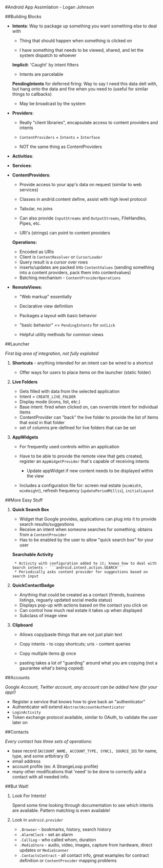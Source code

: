 #Android App Assimilation - Logan Johnson

##Building Blocks

* **Intents**: Way to package up something you want something else to deal with

    * Thing that should happen when something is clicked on
    
    * I have something that needs to be viewed, shared, and let the system dispatch to whoever
    
    **Implicit**: 'Caught' by intent filters
    
    * Intents are parcelable
    
    **PendingIntents** for deferred firing: Way to say I need this data delt with, but hang onto the data and fire when you need to (useful for similar things to callbacks)
    
    * May be broadcast by the system
    
    
* **Providers**: 

    * Really "client libraries", encapsulate access to content providers and intents
    
    * ```ContentProviders``` + ```Intents``` + ```Interface```
    
    * NOT the same thing as ContentProviders

* **Activities**: 

* **Services**: 

* **ContentProviders**: 
    
    * Provide access to your app's data on request (similar to web services)
    
    * Classes in andrid.content define, assist with high level protocol
    
    * Tabular, no joins
    
    * Can also provide ```InputStreams``` and ```OutputStreams```, FileHandles, Pipes, etc.
    
    * URI's (strings) can point to content providers
    
    **Operations:** 
    
    * Encoded as URIs
    * Client is ```ContentResolver``` or ```CursorLoader```
    * Query result is a cursor over rows
    * inserts/updates are packed into ```ContentValues``` (sending something into a content providers, pack them into contentvalues)
    * Batching mechanism - ```ContentProviderOperations```
    
* **RemoteViews**: 

    * "Web markup" essentially
    
    * Declarative view definition
    
    * Packages a layout with basic behavior
    
    * "basic behavior" == ```PendingIntents``` for ```onCLick```
    
    * Helpful utility methods for common views

    
##Launcher

_First big area of integration, not fully exploited_

1. **Shortcuts** - anything intended for an intent can be wired to a shortcut

    * Offer ways for users to place items on the launcher (static folder)

2. **Live Folders**

    * Gets filled with data from the selected application
    * Intent = ```CREATE_LIVE_FOLDER```
    * Display mode (icons, list, etc.)
    * Base intent: fired when clicked on, can ovverride intent for individual items
    * ContentProvider can "back" the live folder to provide the list of items that exist in that folder
    * set of columns pre-defined for live folders that can be set
  
3. **AppWidgets**

    * For frequently used controls within an application
    * Have to be able to provide the remote view that gets created, register an ```AppWidgetProvider``` that's capable of receiving intents
    
        * Update appWidget if new content needs to be displayed within the view
    
    * Includes a configuration file for: screen real estate (```minWidth```, ```minHeight```), refresh frequency (```updatePeriodMillis```), ```initialLayout```
    

##More Easy Stuff

1. **Quick Search Box**

    * Widget that Google provides, applications can plug into it to provide search results/suggestions
    * Receive an intent when someone searches for something; obtains from a ```ContentProvider```
    * Has to be enabled by the user to allow "quick search box" for your user
    
    **Searchable Activity**
    
        * Activity with configuration added to it; knows how to deal with Search intents - ```android.intent.action.SEARCH```
        * Periodically asks content provider for suggestions based on search input

2. **QuickContactBadge**

    * Anything that could be created as a contact (friends, business listings, reguarly updated social media status)
    * Displays pop-up with actions based on the contact you click on
    * Can control how much real estate it takes up when displayed
    * Subclass of image view
    
3. **Clipboard**

    * Allows copy/paste things that are not just plain text
    * Copy intents - to copy shortcuts; uris - content queries
    * Copy multiple items @ once
    
    * pasting takes a lot of "guarding" around what you are copying (not a gaurantee what's being copied)
    

##Accounts

_Google Account, Twitter account, any account can be added here (for your app!)_

* Register a service that knows how to give back an "authenticator"
* Authenticator will extend ```AbstractAccountAuthenticator```
* ```LoginActivity```
* Token exchange protocol available, similar to OAuth, to validate the user later on


##Contacts

_Every contact has three sets of operations:_

* base record (```ACCOUNT_NAME, ACCOUNT_TYPE, SYNC1, SOURCE_ID```) for name, type, and some artbitrary ID
* email address 
* account profile (ex: A StrangeLoop profile)
* many other modifications that 'need' to be done to correctly add a contact with all needed info.

##But Wait!

1. Look For Intents!

    Spend some time looking through documentation to see which intents are available.  Pattern matching is even available!
    
2. Look in ```android.provider```

    * ```.Browser``` - bookmarks, history, search history
    * ```.AlarmClock``` - set an alarm
    * ```.CallLog``` - who called whom, duration
    * ```.MediaStore``` - audio, video, images, capture from hardware, direct updates or ```MediaScanner```
    * ```.ContactsContract``` - all contact info, great examples for contract definition or ```ContentProvider``` mapping problems
